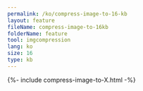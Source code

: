 ```yaml
---
permalink: /ko/compress-image-to-16-kb
layout: feature
fileName: compress-image-to-16kb
folderName: feature
tool: imgcompression
lang: ko
size: 16
type: kb
---
```


{%- include compress-image-to-X.html -%}
